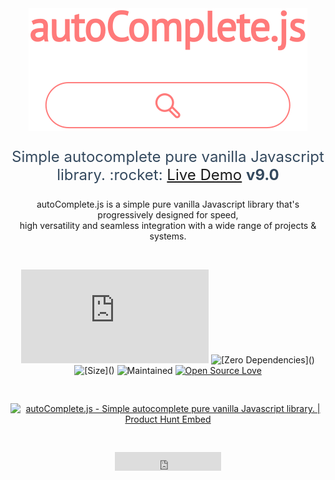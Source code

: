 <div style="min-height: 100vh" align="center">

<img src="./img/autoComplete.js.svg" alt= "autoComplete.js Logo" id="logo">

<p style="font-size: 24px; color: #34495e;">Simple autocomplete pure vanilla Javascript library. :rocket: <a href="/demo/" target="\_blank" id="demo">Live Demo</a> <strong>v9.0</strong></p>

<p style="max-width: 710px;">autoComplete.js is a simple pure vanilla Javascript library that's progressively designed for speed,<br>high versatility and seamless integration with a wide range of projects & systems.</p>

<br>

![GitHub top language](https://img.shields.io/github/languages/top/TarekRaafat/autoComplete.js?color=yellow)
![\[Zero Dependencies\]()](https://img.shields.io/badge/Dependencies-0-blue.svg)
![\[Size\]()](https://img.shields.io/badge/Size-10%20KB-green.svg)
![Maintained](https://img.shields.io/badge/Maintained%3F-yes-success)
[![Open Source Love](https://badges.frapsoft.com/os/v1/open-source.svg?v=103)](https://github.com/TarekRaafat/autoComplete.js)

<a href="https://www.producthunt.com/posts/autocomplete-js?utm_source=badge-top-post-badge&utm_medium=badge&utm_souce=badge-autocomplete-js" target="_blank"><img src="https://api.producthunt.com/widgets/embed-image/v1/top-post-badge.svg?post_id=141833&theme=light&period=weekly" alt="autoComplete.js - Simple autocomplete pure vanilla Javascript library. | Product Hunt Embed" style="margin: 30px 0;width: 250px; height: 54px;" width="250px" height="54px" /></a>

<div class="sharethis-inline-share-buttons"></div>

<iframe src="https://ghbtns.com/github-btn.html?user=TarekRaafat&repo=autoComplete.js&type=star&count=true&size=large" frameborder="0" scrolling="0" width="170" height="30" title="GitHub"></iframe>

</div>

## Features <!-- {docsify-ignore} -->

***

-  Pure Vanilla Javascript
-  Zero Dependencies
-  Simple & Easy to use
-  Extremely Lightweight
-  Blazing Fast
-  Versatile
-  Hackable & highly customizable


## Author <!-- {docsify-ignore} -->

***

<div class="ps-icon ps-icon-guy-big-smile"></div> <b>Tarek Raafat</b>

- Email: tarek.m.raafat@gmail.com
- Website: <http://www.tarekraafat.com/>
- Github: <https://github.com/TarekRaafat/>

## License <!-- {docsify-ignore} -->

* * *

`autoComplete.js` is released under the [Apache 2.0 license](https://www.apache.org/licenses/LICENSE-2.0).

© 2021 [Tarek Raafat](http://www.tarekraafat.com)